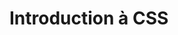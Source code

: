 <div w-full h-full>
    <div>
        <h1 w-70 pb-4 text-gradient-css font-mono text-2xl >Introduction à CSS</h1>
    </div>
    <div>
        <ListCustom
        listStyle="text-gradient-css"
        title="Qu'est-ce que CSS?"
        :list="[
            `CSS signifie Cqscading Style Sheets`,
            `Permet de styliser les pages HTML`,
        ]"
        />
    </div>
        <div>
        <ListCustom
        listStyle="text-gradient-css"
        title="Pourquoi utiliser CSS?"
        :list="[
            `Séparer le contenu de la présentation`,
            `Rendre les pages web plus attrayantes`,
        ]"
        />
    </div>
</div>

<!-- 
Présentation :
Bonjour à tous ! Aujourd'hui, on va plonger dans le monde merveilleux du CSS. CSS, ça veut dire Cascading Style Sheets, et c'est ce qui permet de rendre nos pages web belles et stylées. Pourquoi utiliser CSS ? Simplement parce que ça nous permet de séparer le contenu (HTML) de la présentation, et de créer des designs magnifiques. Allons-y !
-->